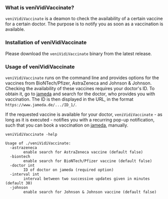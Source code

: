 ### What is veniVidiVaccinate?
`veniVidiVaccinate` is a deamon to check the availability of a certain vaccine for a certain doctor.
The purpose is to notify you as soon as a vaccination is available.

### Installation of veniVidiVaccinate

Please download the `veniVidiVaccinate` binary from the latest release.

### Usage of veniVidiVaccinate

`veniVidiVaccinate` runs on the command line and provides options for the vaccines from BioNTech/Pfizer, AstraZeneca and Johnson & Johnson.
Checking the availability of these vaccines requires your doctor's ID. To obtain it, go to [jameda](https://www.jameda.de/) and search for the doctor, who provides you with vaccination.
The ID is then displayed in the URL, in the format `https://www.jameda.de/.../ID_1/`.

If the requested vaccine is available for your doctor, `veniVidiVaccinate` - as long as it is executed - notifies you with a recurring pop-up notification,
such that you can book a vaccination on [jameda](https://www.jameda.de/), manually.

```
veniVidiVaccinate -help

Usage of ./veniVidiVaccinate:
  -astrazeneca
    	enable search for AstraZeneca vaccine (default false)
  -biontech
    	enable search for BioNTech/Pfizer vaccine (default false)
  -doctor int
    	ID of doctor on jameda (required option)
  -interval int
    	interval between two successive updates given in minutes (default 30)
  -johnson
    	enable search for Johnson & Johnson vaccine (default false)
```